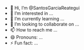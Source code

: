 - 👋 Hi, I’m @SantosGarciaReategui
- 👀 I’m interested in ...
- 🌱 I’m currently learning ...
- 💞️ I’m looking to collaborate on ...
- 📫 How to reach me ...
- 😄 Pronouns: ...
- ⚡ Fun fact: ...

<!---
SantosGarciaReategui/SantosGarciaReategui is a ✨ special ✨ repository because its `README.md` (this file) appears on your GitHub profile.
You can click the Preview link to take a look at your changes.
--->
